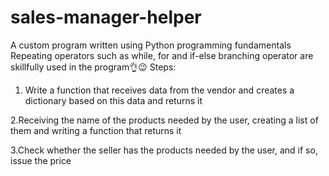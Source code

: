 # sales-manager-helper
A custom program written using Python programming fundamentals Repeating operators such as while, for and if-else branching operator are skillfully used in the program👌😉
Steps:
1. Write a function that receives data from the vendor and creates a dictionary based on this data and returns it

2.Receiving the name of the products needed by the user, creating a list of them and writing a function that returns it

3.Check whether the seller has the products needed by the user, and if so, issue the price
